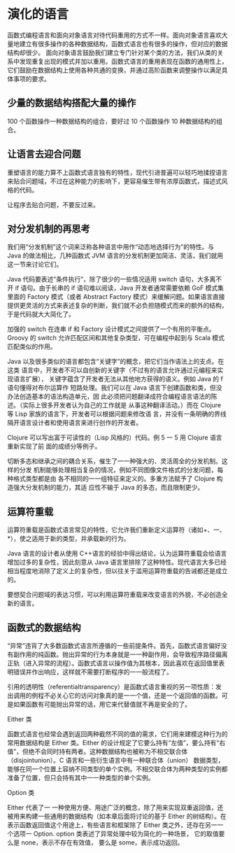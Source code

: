 # 演化的语言

函数式编程语言和面向对象语言对待代码重用的方式不一样。面向对象语言喜欢大量地建立有很多操作的各种数据结构，函数式语言也有很多的操作，但对应的数据结构却很少。
面向对象语言鼓励我们建立专门针对某个类的方法，我们从类的关系中发现重复出现的模式并加以重用。函数式语言的重用表现在函数的通用性上，它们鼓励在数据结构上使用各种共通的变换，并通过高阶函数来调整操作以满足具体事项的要求。

## 少量的数据结构搭配大量的操作

100 个函数操作一种数据结构的组合，要好过 10 个函数操作 10 种数据结构的组合。

## 让语言去迎合问题

重塑语言的能力算不上函数式语言独有的特性，现代引进普遍可以轻巧地揉捏语言来贴合问题域，不过在这种能力的影响下，更容易催生带有浓厚函数式，描述式风格的代码。

让程序去贴合问题，不要反过来。

## 对分发机制的再思考

我们用“分发机制”这个词来泛称各种语言中用作“动态地选择行为”的特性。与 Java 的做法相比，几种函数式
JVM 语言的分发机制更加简洁、灵活，我们就用这一节来讨论它们。

Java 代码要表述“条件执行”，除了很少的一些情况适用 switch 语句，大多离不开 if 语句。由于长串的 if 语句难以阅读，Java 开发者通常需要依赖 GoF 模式集里面的 Factory 模式（或者 Abstract Factory 模式）来缓解问题。如果语言直接提供更灵活的方式来表述复杂的判断，我们就不必负担随模式而来的额外的结构，于是代码就大大简化了。

加强的 switch 在连串 if 和 Factory 设计模式之间提供了一个有用的平衡点。Groovy 的 switch 允许匹配区间和其他复杂类型，可在编程中起到与 Scala 模式匹配类似的作用。

Java 以及很多类似的语言都包含“关键字”的概念，把它们当作语法上的支点。在这类
语言中，开发者不可以自创新的关键字（不过有的语言允许通过元编程来实现语言扩展），
关键字蕴含了开发者无法从其他地方获得的语义。例如 Java 的 f 语句懂得对布尔运算作
短路处理。我们可以在 Java 语言下创建函数和类，但没办法创造基本的语法构造单元，因
此必须把问题翻译成符合编程语言语法的陈述。（实际上很多开发者认为自己的工作就是
从事这种翻译活动。）而在 Clojure 等 Lisp 家族的语言下，开发者可以根据问题来修改语
言，并没有一条明确的界线隔开语言设计者和使用语言来进行创作的开发者。

Clojure 可以写出富于可读性的（Lisp 风格的）代码。例 5 一 5 用 Clojure 语言重新实现了前
面的成绩分等例子。

切断多态和继承之间的耦合关系，催生了一一种强大的、灵活周全的分发机制。这样的分发
机制能够处理相当复杂的情况，例如不同图像文件格式的分发问题，每种格式类型都是由
各不相同的一一组特征来定义的。多重方法赋予了 Clojure 构造强大分发机制的能力，其适
应性不输于 Java 的多态，而且限制更少。

## 运算符重载

运算符重载是函数式语言常见的特性，它允许我们重新定义运算符（诸如+、一、\*），使之适用于新的类型，并承载新的行为。

Java 语言的设计者从使用 C++语言的经验中得出结论，认为运算符重载会给语言增加过多的复杂性，因此刻意从 Java 语言里排除了这种特性。现代语言大多已经相当程度地消除了定义上的复杂性，但以往关于滥用运算符重载的告诫都还是成立的。

要想契合问题域的表达习惯，可以利用运算符重载来改变语言的外貌，不必创造全新的语言。

## 函数式的数据结构

“异常”违背了大多数函数式语言所遵循的一些前提条件。首先，函数式语言偏好没有副作用的纯函数。抛出异常的行为本身就是一一种副作用，会导致程序路径偏离正轨（进入异常的流程）。函数式语言以操作值为其根本，因此喜欢在返回值里表明错误并作出响应，这样就不需要打断程序的一一般流程了。

引用的透明性（referentialtransparency）是函数式语言重视的另一项性质：发出调用的例程不必关心它的访问对象真的是一一个值，还是一个返回值的函数。可是如果函数有可能抛出异常的话，用它来代替值就不再是安全的了。

Either 类

函数式语言也经常会遇到返回两种截然不同的值的需求，它们用来建模这种行为的常用数据结构是 Either 类。Either 的设计规定了它要么持有“左值”，要么持有“右值”，但绝不会同时持有两者。这种数据结构也被称为不相交联合体（disjointunion）。C 语言和一些衍生语言中有一种联合体（union） 数据类型，能够在同一个位置上容纳不同类型的单个实例。不相交联合体为两种类型的实例都准备了位置，但只会持有其中一一种类型的单个实例。

Option 类

Either 代表了一 一种使用方便、用途广泛的概念，除了用来实现双重返回值，还被用来构建一些通用的数据结构（如本章后面将讨论的基于 Either 的树结构）。在表示函数返回值这个用途上，有些语言和框架除了 Either 类之外，还存在另一一个选项一 Option. option 类表述了异常处理中较为简化的一种场景， 它的取值要么是 none，表示不存在有效值， 要么是 some，表示成功返回。

